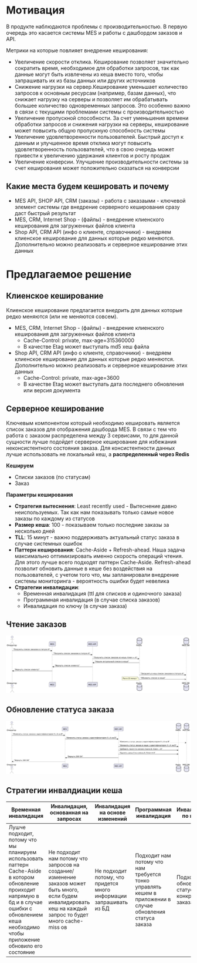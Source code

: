 # Мотивация

В продукте наблюдаются проблемы с производительностью. В первую очередь это касается системы MES и работы с дашбордом
заказов и API.

Метрики на которые повлияет внедрение кеширования:

- Увеличение скорости отклика. Кеширование позволяет значительно сократить время, необходимое для обработки запросов,
  так как данные могут быть извлечены из кеша вместо того, чтобы запрашивать их из базы данных или других источников
- Снижение нагрузки на сервер.Кеширование уменьшает количество запросов к основным ресурсам (например, базам данных),
  что снижает нагрузку на серверы и позволяет им обрабатывать большее количество одновременных запросов. Это особенно
  важно в связи с текущими проблемами системы с производительностью
- Увеличение пропускной способности. За счет уменьшения времени обработки запросов и снижения нагрузки на серверы,
  кеширование может повысить общую пропускную способность системы
- Увеличение удовлетворенности пользователей. Быстрый доступ к данным и улучшенное время отклика могут повысить
  удовлетворенность пользователей, что в свою очередь может привести к увеличению удержания клиентов и росту продаж
- Увеличение конверсии. Улучшение производительности системы за счет кеширования может положительно сказаться на
  конверсии

## Какие места будем кешировать и почему

- MES API, SHOP API, CRM (заказы) - работа с заказаыми - ключевой элемент системы где внедрение серверного кеширования
  сразу даст быстрый результат
- MES, CRM, Internet Shop - (файлы) - внедрение клиенского кеширования для загруженных файлов клиента
- Shop API, CRM API (инфо о клиенте, справочники) - внедряем клиенское кеширование для данных которые редко меняются.
  Дополнительно можно реализовать и серверное кеширование этих данных

# Предлагаемое решение

## Клиенское кеширование

Клиенское кеширование предлагается внедрить для данных которые редко меняются (или не меняются совсем).

- MES, CRM, Internet Shop - (файлы) - внедрение клиенского кеширования для загруженных файлов клиента
    - Cache-Control: private, max-age=315360000
    - В качестве Etag может выступать md5 хеш файла
- Shop API, CRM API (инфо о клиенте, справочники) - внедряем клиенское кеширование для данных которые редко меняются.
  Дополнительно можно реализовать и серверное кеширование этих данных
    - Cache-Control: private, max-age=3600
    - В качестве Etag может выступать дата последнего обновления или версия документа

## Серверное кеширование

Ключевым компонентом который необходимо кешировать является список заказов для отображения дашборда MES. 
В связи с тем что работа с заказом распределена между 3 сервисами, то для данной сущности лучше подойдет серверное кеширование для избежания неконсистентного состояния заказа. 
Для консистентности данных лучше использовать не локальный кеш, а **распределенный через Redis**

**Кешируем** 
 - Списки заказов (по статусам)
 - Заказ

**Параметры кеширования**

- **Стратегия вытеснения**: Least recently used - Вытеснение давно неиспользуемых. Так как нам показывать только самые новое заказы по каждому из статусов
- **Размер кеша**: 100 - показываем только последние заказы за несколько дней
- **TLL**: 15 минут - важно поддерживать актуальный статус заказа в случае системных ошибок
- **Паттерн кеширования**: Cache-Aside + Refresh-ahead. Наша задача максимально оптимизировать именно скорость операций чтения. Для этого лучше всего подходят паттерн Cache-Aside. Refresh-ahead позволит обновить данные в кеше без воздействия на пользователей, с учетом того что, мы запланировали внедрение системы мониторинга - вероятность ошибки будет невелика  
- **Стратегии инвалидации**:
  - Временная инвалидация (ttl для списков и одиночного заказа)
  - Программная инвалидация (в случае списка заказов)
  - Инвалидация по ключу (в случае заказа)

## Чтение заказов

![img.png](assets/read.png)

## Обновление статуса заказа

![img.png](assets/write.png)

## Стратегии инвалдиации кеша

| Временная инвалидация                                                                                                                                                                                         | Инвалидация, основанная на запросах                                                                                                                             | Инвалидация на основе изменений                                     | Программная инвалидация                                                                                     | Инвалидация по ключу                               |
|---------------------------------------------------------------------------------------------------------------------------------------------------------------------------------------------------------------|-----------------------------------------------------------------------------------------------------------------------------------------------------------------|---------------------------------------------------------------------|-------------------------------------------------------------------------------------------------------------|----------------------------------------------------|
| Лушче подходит, потому что мы планируем использовать паттерн Cache-Aside в котором обновление проиходит напрямую в бд и в случае ошибки с обновлением кеша необходимо чтобы приложение обновило его состояние | Не подходит нам потому что запросов на создание/изменение заказов может быть много, если будем инвалидировать кеш на каждый запрос то будет много cache-miss ов | Не подходит потому, что придется много информации запрашивать из БД | Подходит нам потому что нам требуется тонко управлять кешем в приложении в случае обновления статуса заказа | Подходит для обновления статуса конкретного заказа |

